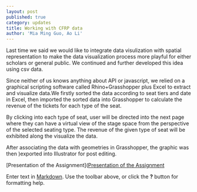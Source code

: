 ```yaml
---
layout: post
published: true
category: updates
title: Working with CFRP data
author: 'Mia Ming Guo, Ao Li'
---
```

Last time we said we would like to integrate data visulization with spatial representation to make the data visualization process more playful for either scholars or general public. We continued and further developed this idea using csv data.

Since neither of us knows anything about API or javascript, we relied on a graphical scripting software called Rhino+Grasshopper plus Excel to extract and visualize data.We firstly sorted the data according to seat tiers and date in Excel, then imported the sorted data into Grasshopper to calculate the revenue of the tickets for each type of the seat. 

By clicking into each type of seat, user will be directed into the next page where they can have a virtual view of the stage space from the perspective of the selected seating type. The revenue of the given type of seat will be exhibited along the visualize the data.

After associating the data with geometries in Grasshopper, the graphic was then )exported into Illustrator for post editing.

[Presentation of the Assignment]([Presentation of the Assignment](https://drive.google.com/open?id=0B2zsaetY8oKObEhpanNIY2R5NWs)

Enter text in [Markdown](http://daringfireball.net/projects/markdown/). Use the toolbar above, or click the **?** button for formatting help.
